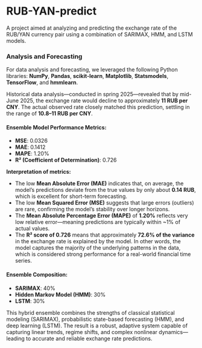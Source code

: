 # RUB-YAN-predict
A project aimed at analyzing and predicting the exchange rate of the RUB/YAN currency pair using a combination of SARIMAX, HMM, and LSTM models.


### Analysis and Forecasting

For data analysis and forecasting, we leveraged the following Python libraries: **NumPy**, **Pandas**, **scikit-learn**, **Matplotlib**, **Statsmodels**, **TensorFlow**, and **hmmlearn**.

Historical data analysis—conducted in spring 2025—revealed that by mid-June 2025, the exchange rate would decline to approximately **11 RUB per CNY**. The actual observed rate closely matched this prediction, settling in the range of **10.8–11 RUB per CNY**.

#### Ensemble Model Performance Metrics:
- **MSE**: 0.0326  
- **MAE**: 0.1412  
- **MAPE**: 1.20%  
- **R² (Coefficient of Determination)**: 0.726  

**Interpretation of metrics:**  
- The low **Mean Absolute Error (MAE)** indicates that, on average, the model’s predictions deviate from the true values by only about **0.14 RUB**, which is excellent for short-term forecasting.  
- The low **Mean Squared Error (MSE)** suggests that large errors (outliers) are rare, confirming the model’s stability over longer horizons.  
- The **Mean Absolute Percentage Error (MAPE)** of **1.20%** reflects very low relative error—meaning predictions are typically within ~1% of actual values.  
- The **R² score of 0.726** means that approximately **72.6% of the variance** in the exchange rate is explained by the model. In other words, the model captures the majority of the underlying patterns in the data, which is considered strong performance for a real-world financial time series.

#### Ensemble Composition:
- **SARIMAX**: 40%  
- **Hidden Markov Model (HMM)**: 30%  
- **LSTM**: 30%  

This hybrid ensemble combines the strengths of classical statistical modeling (SARIMAX), probabilistic state-based forecasting (HMM), and deep learning (LSTM). The result is a robust, adaptive system capable of capturing linear trends, regime shifts, and complex nonlinear dynamics—leading to accurate and reliable exchange rate predictions.
